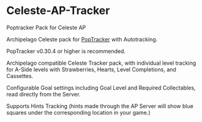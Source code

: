 # Celeste-AP-Tracker
 Poptracker Pack for Celeste AP

Archipelago Celeste pack for [PopTracker](https://github.com/black-sliver/PopTracker/) with Autotracking.

PopTracker v0.30.4 or higher is recommended. 

Archipelago compatible Celeste Tracker pack, with individual level tracking for A-Side levels with Strawberries, Hearts, Level Completions, and Cassettes.

Configurable Goal settings including Goal Level and Required Collectables, read directly from the Server.

Supports Hints Tracking (hints made through the AP Server will show blue squares under the corresponding location in your game.)
